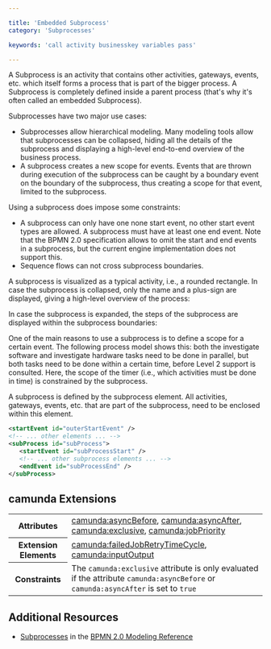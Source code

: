 ```yaml
---

title: 'Embedded Subprocess'
category: 'Subprocesses'

keywords: 'call activity businesskey variables pass'

---
```



A Subprocess is an activity that contains other activities, gateways, events, etc. which itself forms a process that is part of the bigger process. A Subprocess is completely defined inside a parent process (that's why it's often called an embedded Subprocess).

Subprocesses have two major use cases:

*   Subprocesses allow hierarchical modeling. Many modeling tools allow that subprocesses can be collapsed, hiding all the details of the subprocess and displaying a high-level end-to-end overview of the business process.
*   A subprocess creates a new scope for events. Events that are thrown during execution of the subprocess can be caught by a boundary event on the boundary of the subprocess, thus creating a scope for that event, limited to the subprocess.

Using a subprocess does impose some constraints:

*   A subprocess can only have one none start event, no other start event types are allowed. A subprocess must have at least one end event. Note that the BPMN 2.0 specification allows to omit the start and end events in a subprocess, but the current engine implementation does not support this.
*   Sequence flows can not cross subprocess boundaries.

A subprocess is visualized as a typical activity, i.e., a rounded rectangle. In case the subprocess is collapsed, only the name and a plus-sign are displayed, giving a high-level overview of the process:

<div data-bpmn-diagram="tutorial/subprocess"></div>

In case the subprocess is expanded, the steps of the subprocess are displayed within the subprocess boundaries:

<div data-bpmn-diagram="tutorial/subprocess_expanded"></div>

One of the main reasons to use a subprocess is to define a scope for a certain event. The following process model shows this: both the investigate software and investigate hardware tasks need to be done in parallel, but both tasks need to be done within a certain time, before Level 2 support is consulted. Here, the scope of the timer (i.e., which activities must be done in time) is constrained by the subprocess.

<div data-bpmn-diagram="tutorial/subprocess_attached"></div>

A subprocess is defined by the subprocess element. All activities, gateways, events, etc. that are part of the subprocess, need to be enclosed within this element.

```xml
<startEvent id="outerStartEvent" />
<!-- ... other elements ... -->
<subProcess id="subProcess">
   <startEvent id="subProcessStart" />
   <!-- ... other subprocess elements ... -->
   <endEvent id="subProcessEnd" />
</subProcess>
```

## camunda Extensions

<table class="table table-striped">
  <tr>
    <th>Attributes</th>
    <td>
      <a href="ref:#custom-extensions-camunda-extension-attributes-camundaasyncbefore">camunda:asyncBefore</a>,
      <a href="ref:#custom-extensions-camunda-extension-attributes-camundaasyncafter">camunda:asyncAfter</a>,
      <a href="ref:#custom-extensions-camunda-extension-attributes-camundaexclusive">camunda:exclusive</a>,
      <a href="ref:#custom-extensions-camunda-extension-attributes-camundajobpriority">camunda:jobPriority</a>
    </td>
  </tr>
  <tr>
    <th>Extension Elements</th>
    <td>
      <a href="ref:#custom-extensions-camunda-extension-elements-camundafailedjobretrytimecycle">camunda:failedJobRetryTimeCycle</a>,
      <a href="ref:#custom-extensions-camunda-extension-elements-camundainputoutput">camunda:inputOutput</a>
    </td>
  </tr>
  <tr>
    <th>Constraints</th>
    <td>
      The <code>camunda:exclusive</code> attribute is only evaluated if the attribute
      <code>camunda:asyncBefore</code> or <code>camunda:asyncAfter</code> is set to <code>true</code>
    </td>
  </tr>
</table>


## Additional Resources

*   [Subprocesses](http://camunda.org/bpmn/reference.html#activities-subprocess) in the [BPMN 2.0 Modeling Reference](http://camunda.org/bpmn/reference.html)

